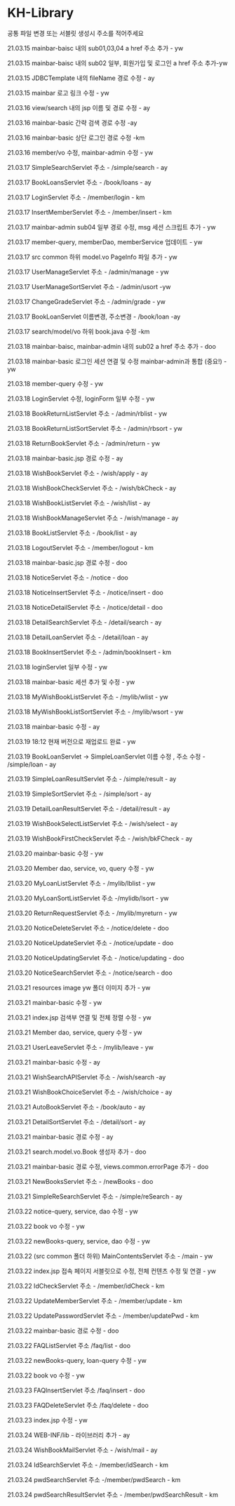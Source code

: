 # KH-Library

공통 파일 변경 또는 서블릿 생성시 주소를 적어주세요

21.03.15 mainbar-baisc 내의 sub01,03,04 a href 주소 추가 - yw

21.03.15 mainbar-baisc 내의 sub02 일부, 회원가입 및 로그인 a href 주소 추가-yw

21.03.15 JDBCTemplate 내의 fileName 경로 수정 - ay

21.03.15 mainbar 로고 링크 수정 - yw

21.03.16 view/search 내의 jsp 이름 및 경로 수정 - ay

21.03.16 mainbar-basic 간략 검색 경로 수정 -ay

21.03.16 mainbar-basic 상단 로그인 경로 수정 -km

21.03.16 member/vo 수정, mainbar-admin 수정 - yw

21.03.17 SimpleSearchServlet 주소 - /simple/search - ay

21.03.17 BookLoansServlet 주소 - /book/loans - ay

21.03.17 LoginServlet 주소 - /member/login - km

21.03.17 InsertMemberServlet 주소 - /member/insert - km

21.03.17 mainbar-admin sub04 일부 경로 수정, msg 세션 스크립트 추가 - yw

21.03.17 member-query, memberDao, memberService 업데이트 - yw

21.03.17 src common 하위 model.vo PageInfo 파일 추가 - yw

21.03.17 UserManageServlet 주소 - /admin/manage - yw

21.03.17 UserManageSortServlet 주소 - /admin/usort -yw

21.03.17 ChangeGradeServlet 주소 - /admin/grade - yw

21.03.17 BookLoanServlet 이름변경, 주소변경 - /book/loan -ay

21.03.17 search/model/vo 하위 book.java 수정 -km

21.03.18 mainbar-baisc, mainbar-admin 내의 sub02 a href 주소 추가 - doo

21.03.18 mainbar-basic 로그인 세션 연결 및 수정 mainbar-admin과 통합 (중요!) - yw

21.03.18 member-query 수정 - yw

21.03.18 LoginServlet 수정, loginForm 일부 수정 - yw

21.03.18 BookReturnListServlet 주소 - /admin/rblist - yw

21.03.18 BookReturnListSortServlet 주소 - /admin/rbsort - yw

21.03.18 ReturnBookServlet 주소 - /admin/return - yw

21.03.18 mainbar-basic.jsp 경로 수정 - ay

21.03.18 WishBookServlet 주소 - /wish/apply - ay

21.03.18 WishBookCheckServlet 주소 - /wish/bkCheck - ay

21.03.18 WishBookListServlet 주소 - /wish/list - ay

21.03.18 WishBookManageServlet 주소 - /wish/manage - ay

21.03.18 BookListServlet 주소 - /book/list - ay

21.03.18 LogoutServlet 주소 - /member/logout - km

21.03.18 mainbar-basic.jsp 경로 수정 - doo

21.03.18 NoticeServlet 주소 - /notice - doo

21.03.18 NoticeInsertServlet 주소 - /notice/insert - doo

21.03.18 NoticeDetailServlet 주소 - /notice/detail - doo

21.03.18 DetailSearchServlet 주소 - /detail/search - ay

21.03.18 DetailLoanServlet 주소 - /detail/loan - ay

21.03.18 BookInsertServlet 주소 - /admin/bookInsert - km

21.03.18 loginServlet 일부 수정 - yw

21.03.18 mainbar-basic 세션 추가 및 수정 - yw

21.03.18 MyWishBookListServlet 주소 - /mylib/wlist - yw

21.03.18 MyWishBookListSortServlet 주소 - /mylib/wsort - yw

21.03.18 mainbar-basic 수정 - ay

21.03.19 18:12 현재 버전으로 재업로드 완료 - yw

21.03.19 BookLoanServlet -> SimpleLoanServlet 이름 수정 , 주소 수정 - /simple/loan - ay

21.03.19 SimpleLoanResultServlet 주소 - /simple/result - ay

21.03.19 SimpleSortServlet 주소 - /simple/sort - ay

21.03.19 DetailLoanResultServlet 주소 - /detail/result - ay

21.03.19 WishBookSelectListServlet 주소 - /wish/select - ay

21.03.19 WishBookFirstCheckServlet 주소 - /wish/bkFCheck - ay

21.03.20 mainbar-basic 수정 - yw

21.03.20 Member dao, service, vo, query 수정 - yw

21.03.20 MyLoanListServlet 주소 - /mylib/lblist - yw

21.03.20 MyLoanSortListServlet 주소 -/mylidb/lsort - yw

21.03.20 ReturnRequestServlet 주소 - /mylib/myreturn - yw

21.03.20 NoticeDeleteServlet 주소 - /notice/delete - doo

21.03.20 NoticeUpdateServlet 주소 - /notice/update - doo

21.03.20 NoticeUpdatingServlet 주소 - /notice/updating - doo

21.03.20 NoticeSearchServlet 주소 - /notice/search - doo

21.03.21 resources image yw 폴더 이미지 추가 - yw

21.03.21 mainbar-basic 수정 - yw

21.03.21 index.jsp 검색부 연결 및 전체 정렬 수정 - yw

21.03.21 Member dao, service, query 수정 - yw

21.03.21 UserLeaveServlet 주소 - /mylib/leave - yw

21.03.21 mainbar-basic 수정 - ay

21.03.21 WishSearchAPIServlet 주소 - /wish/search -ay

21.03.21 WishBookChoiceServlet 주소 - /wish/choice - ay

21.03.21 AutoBookServlet 주소 - /book/auto - ay

21.03.21 DetailSortServlet 주소 - /detail/sort - ay

21.03.21 mainbar-basic 경로 수정 - ay

21.03.21 search.model.vo.Book 생성자 추가 - doo

21.03.21 mainbar-basic 경로 수정,  views.common.errorPage 추가 - doo

21.03.21 NewBooksServlet 주소 - /newBooks - doo

21.03.21 SimpleReSearchServlet 주소 - /simple/reSearch - ay

21.03.22 notice-query, service, dao 수정 - yw
 
21.03.22 book vo 수정 - yw

21.03.22 newBooks-query, service, dao 수정 - yw

21.03.22 (src common 폴더 하위) MainContentsServlet 주소 - /main  - yw

21.03.22 index.jsp 접속 페이지 서블릿으로 수정, 전체 컨텐츠 수정 및 연결 - yw

21.03.22 IdCheckServlet 주소 - /member/idCheck - km

21.03.22 UpdateMemberServlet 주소 - /member/update - km

21.03.22 UpdatePasswordServlet 주소 - /member/updatePwd - km

21.03.22 mainbar-basic 경로 수정 - doo

21.03.22 FAQListServlet 주소 /faq/list - doo

21.03.22 newBooks-query, loan-query 수정 - yw

21.03.22 book vo 수정 - yw

21.03.23 FAQInsertServlet 주소 /faq/insert - doo

21.03.23 FAQDeleteServlet 주소 /faq/delete - doo

21.03.23 index.jsp 수정 - yw

21.03.24 WEB-INF/lib - 라이브러리 추가 - ay

21.03.24 WishBookMailServlet 주소 - /wish/mail - ay

21.03.24 IdSearchServlet 주소 - /member/idSearch - km

21.03.24 pwdSearchServlet 주소 -/member/pwdSearch - km

21.03.24 pwdSearchResultServlet 주소 - /member/pwdSearchResult - km







